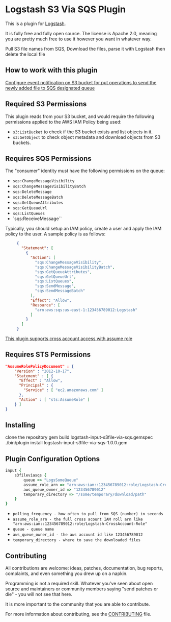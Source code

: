 # Logstash S3 Via SQS Plugin

This is a plugin for [Logstash](https://github.com/elastic/logstash).

It is fully free and fully open source. The license is Apache 2.0, meaning you are pretty much free to use it however you want in whatever way.

Pull S3 file names from SQS, Download the files, parse it with Logstash then delete the local file


## How to work with this plugin
[Configure event notification on S3 bucket for put operations to send the newly added file to SQS designated queue](https://aws.amazon.com/blogs/aws/s3-event-notification)

## Required S3 Permissions
This plugin reads from your S3 bucket, and would require the following
permissions applied to the AWS IAM Policy being used:

* `s3:ListBucket` to check if the S3 bucket exists and list objects in it.
* `s3:GetObject` to check object metadata and download objects from S3 buckets.

## Requires SQS Permissions
The "consumer" identity must have the following permissions on the queue:

  * `sqs:ChangeMessageVisibility`
  * `sqs:ChangeMessageVisibilityBatch`
  * `sqs:DeleteMessage`
  * `sqs:DeleteMessageBatch`
  * `sqs:GetQueueAttributes`
  * `sqs:GetQueueUrl`
  * `sqs:ListQueues`
  * `sqs:ReceiveMessage``

 Typically, you should setup an IAM policy, create a user and apply the IAM policy to the user.
 A sample policy is as follows:
````json
     {
       "Statement": [
         {
           "Action": [
             "sqs:ChangeMessageVisibility",
             "sqs:ChangeMessageVisibilityBatch",
             "sqs:GetQueueAttributes",
             "sqs:GetQueueUrl",
             "sqs:ListQueues",
             "sqs:SendMessage",
             "sqs:SendMessageBatch"
           ],
           "Effect": "Allow",
           "Resource": [
             "arn:aws:sqs:us-east-1:123456789012:Logstash"
           ]
         }
       ]
     }
````
[This plugin supports cross account access with assume role](https://blogs.aws.amazon.com/security/post/Tx70F69I9G8TYG/How-to-enable-cross-account-access-to-the-AWS-Management-Console)
## Requires STS Permissions
```json
"AssumeRolePolicyDocument" : {
    "Version" : "2012-10-17",
    "Statement" : [ {
      "Effect" : "Allow",
      "Principal" : {
        "Service" : [ "ec2.amazonaws.com" ]
      },
      "Action" : [ "sts:AssumeRole" ]
    } ]
}
```

## Installing
clone the repository
gem build logstash-input-s3file-via-sqs.gemspec
./bin/plugin install logstash-input-s3file-via-sqs-1.0.0.gem

## Plugin Configuration Options
```ruby
input {
    s3fileviasqs {
        queue => "LogsSomeQueue"
        assume_role_arn => "arn:aws:iam::123456789012:role/Logstash-CrossAccount-Role"
        aws_queue_owner_id => "123456789012"
        temporary_directory => "/some/temporary/download/path"
    }
}

```

 * `polling_frequency - how often to pull from SQS (number) in seconds`
 * `assume_role_arn - the full cross acount IAM roll arn like "arn:aws:iam::123456789012:role/Logstash-CrossAccount-Role"`
 * `queue - queue name`
 * `aws_queue_owner_id - the aws account id like 123456789012`
 * `temporary_directory - where to save the downloaded files`


## Contributing

All contributions are welcome: ideas, patches, documentation, bug reports, complaints, and even something you drew up on a napkin.

Programming is not a required skill. Whatever you've seen about open source and maintainers or community members  saying "send patches or die" - you will not see that here.

It is more important to the community that you are able to contribute.

For more information about contributing, see the [CONTRIBUTING](https://github.com/elastic/logstash/blob/master/CONTRIBUTING.md) file.